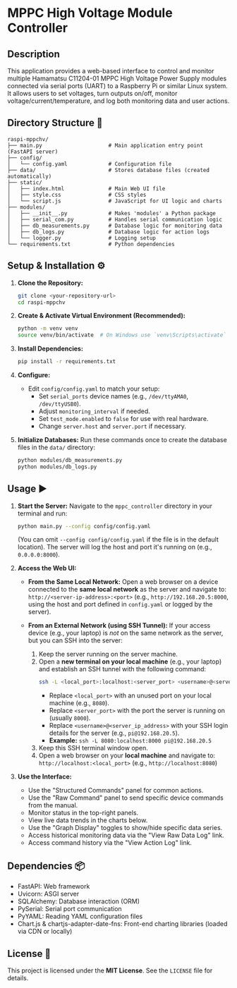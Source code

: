# MPPC High Voltage Module Controller

## Description

This application provides a web-based interface to control and monitor multiple Hamamatsu C11204-01 MPPC High Voltage Power Supply modules connected via serial ports (UART) to a Raspberry Pi or similar Linux system. It allows users to set voltages, turn outputs on/off, monitor voltage/current/temperature, and log both monitoring data and user actions.

## Directory Structure 📁

```
raspi-mppchv/
├── main.py                     # Main application entry point (FastAPI server)
├── config/
│   └── config.yaml             # Configuration file
├── data/                       # Stores database files (created automatically)
├── static/
│   ├── index.html              # Main Web UI file
│   ├── style.css               # CSS styles
│   └── script.js               # JavaScript for UI logic and charts
├── modules/
│   ├── __init__.py             # Makes 'modules' a Python package
│   ├── serial_com.py           # Handles serial communication logic
│   ├── db_measurements.py      # Database logic for monitoring data
│   ├── db_logs.py              # Database logic for action logs
│   └── logger.py               # Logging setup
└── requirements.txt            # Python dependencies
```

## Setup & Installation ⚙️

1.  **Clone the Repository:**
    ```bash
    git clone <your-repository-url>
    cd raspi-mppchv
    ```

2.  **Create & Activate Virtual Environment (Recommended):**
    ```bash
    python -m venv venv
    source venv/bin/activate  # On Windows use `venv\Scripts\activate`
    ```

3.  **Install Dependencies:**
    ```bash
    pip install -r requirements.txt
    ```

4.  **Configure:**
    * Edit `config/config.yaml` to match your setup:
        * Set `serial_ports` device names (e.g., `/dev/ttyAMA0`, `/dev/ttyUSB0`).
        * Adjust `monitoring_interval` if needed.
        * Set `test_mode.enabled` to `false` for use with real hardware.
        * Change `server.host` and `server.port` if necessary.

5.  **Initialize Databases:**
    Run these commands once to create the database files in the `data/` directory:
    ```bash
    python modules/db_measurements.py
    python modules/db_logs.py
    ```

## Usage ▶️

1.  **Start the Server:**
    Navigate to the `mppc_controller` directory in your terminal and run:
    ```bash
    python main.py --config config/config.yaml
    ```
    (You can omit `--config config/config.yaml` if the file is in the default location). The server will log the host and port it's running on (e.g., `0.0.0.0:8000`).

2.  **Access the Web UI:**

    * **From the Same Local Network:**
        Open a web browser on a device connected to the **same local network** as the server and navigate to:
        `http://<server-ip-address>:<port>`
        (e.g., `http://192.168.20.5:8000`, using the host and port defined in `config.yaml` or logged by the server).

    * **From an External Network (using SSH Tunnel):**
        If your access device (e.g., your laptop) is *not* on the same network as the server, but you can SSH into the server:
        1.  Keep the server running on the server machine.
        2.  Open a **new terminal on your local machine** (e.g., your laptop) and establish an SSH tunnel with the following command:
            ```bash
            ssh -L <local_port>:localhost:<server_port> <username>@<server_ip_address>
            ```
            * Replace `<local_port>` with an unused port on your local machine (e.g., `8080`).
            * Replace `<server_port>` with the port the server is running on (usually `8000`).
            * Replace `<username>@<server_ip_address>` with your SSH login details for the server (e.g., `pi@192.168.20.5`).
            * **Example:** `ssh -L 8080:localhost:8000 pi@192.168.20.5`
        3.  Keep this SSH terminal window open.
        4.  Open a web browser on your **local machine** and navigate to:
            `http://localhost:<local_port>`
            (e.g., `http://localhost:8080`)

3.  **Use the Interface:**
    * Use the "Structured Commands" panel for common actions.
    * Use the "Raw Command" panel to send specific device commands from the manual.
    * Monitor status in the top-right panels.
    * View live data trends in the charts below.
    * Use the "Graph Display" toggles to show/hide specific data series.
    * Access historical monitoring data via the "View Raw Data Log" link.
    * Access command history via the "View Action Log" link.


## Dependencies 📦

* FastAPI: Web framework
* Uvicorn: ASGI server
* SQLAlchemy: Database interaction (ORM)
* PySerial: Serial port communication
* PyYAML: Reading YAML configuration files
* Chart.js & chartjs-adapter-date-fns: Front-end charting libraries (loaded via CDN or locally)

## License 📜

This project is licensed under the **MIT License**. See the `LICENSE` file for details.
